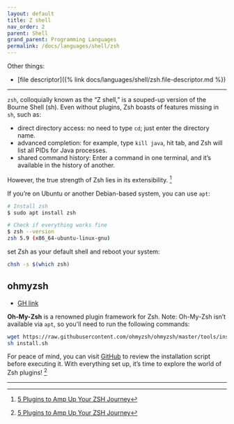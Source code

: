 ```yaml
---
layout: default
title: Z shell
nav_order: 2
parent: Shell
grand_parent: Programming Languages
permalink: /docs/languages/shell/zsh
---
```


Other things:
- [file descriptor]({% link docs/languages/shell/zsh.file-descriptor.md %})

----

`zsh`, colloquially known as the “Z shell,” is a souped-up version of the Bourne Shell (sh). Even without plugins, Zsh boasts of features missing in `sh`, such as:

- direct directory access: no need to type `cd`; just enter the directory name.
- advanced completion: for example, type `kill java`, hit tab, and Zsh will list all PIDs for Java processes.
- shared command history: Enter a command in one terminal, and it’s available in the history of another.

However, the true strength of Zsh lies in its extensibility. [^1]

If you’re on Ubuntu or another Debian-based system, you can use `apt`:

```sh
# Install zsh
$ sudo apt install zsh

# Check if everything works fine
$ zsh --version
zsh 5.9 (x86_64-ubuntu-linux-gnu)
```

set Zsh as your default shell and reboot your system:

```sh
chsh -s $(which zsh)
```

## ohmyzsh

- [GH link](https://github.com/ohmyzsh/ohmyzsh)

__Oh-My-Zsh__ is a renowned plugin framework for Zsh. Note: Oh-My-Zsh isn’t available via `apt`, so you'll need to run the following commands:

```sh
wget https://raw.githubusercontent.com/ohmyzsh/ohmyzsh/master/tools/install.dh
sh install.sh
```

For peace of mind, you can visit [GitHub](https://github.com/ohmyzsh/ohmyzsh) to review the installation script before executing it. With everything set up, it’s time to explore the world of Zsh plugins! [^1]



----

[^1]: [5 Plugins to Amp Up Your ZSH Journey](https://medium.com/itnext/zsh-essentials-5-plugins-to-amp-up-your-command-line-journey-47874b1b5740)
